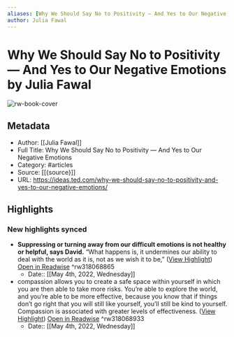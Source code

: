 ```yaml
---
aliases: [Why We Should Say No to Positivity — And Yes to Our Negative Emotions, Why We Should Say No to Positivity — And Yes to Our Negative Emotions]
author: Julia Fawal
---
```

# Why We Should Say No to Positivity — And Yes to Our Negative Emotions by Julia Fawal

![rw-book-cover](https://readwise-assets.s3.amazonaws.com/static/images/article2.74d541386bbf.png)

## Metadata
- Author: [[Julia Fawal]]
- Full Title: Why We Should Say No to Positivity — And Yes to Our Negative Emotions
- Category: #articles
- Source: [[{source}]]
- URL: https://ideas.ted.com/why-we-should-say-no-to-positivity-and-yes-to-our-negative-emotions/

## Highlights
### New highlights synced
- **Suppressing or turning away from our difficult emotions is not healthy or helpful, says David.** “What happens is, it undermines our ability to deal with the world as it is, not as we wish it to be,” ([View Highlight](https://read.readwise.io/read/01g27yewv9p29chrcqkevghqqa)) [Open in Readwise](https://readwise.io/open/318068865) ^rw318068865
    - Date:: [[May 4th, 2022, Wednesday]]
- compassion allows you to create a safe space within yourself in which you are then able to take more risks. You’re able to explore the world, and you’re able to be more effective, because you know that if things don’t go right that you will still like yourself, you’ll still be kind to yourself. Compassion is associated with greater levels of effectiveness. ([View Highlight](https://read.readwise.io/read/01g27yhmjrtk4frz38wb1zp7zd)) [Open in Readwise](https://readwise.io/open/318068933) ^rw318068933
    - Date:: [[May 4th, 2022, Wednesday]]
